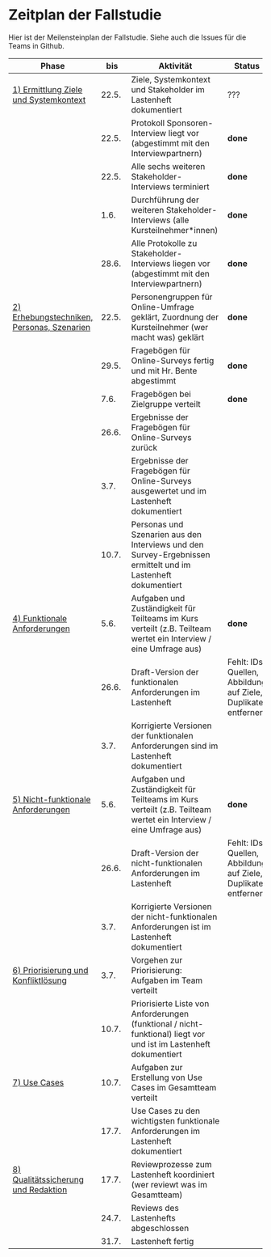 # Zeitplan der Fallstudie

Hier ist der Meilensteinplan der Fallstudie. Siehe auch die Issues für die Teams in Github.

| Phase | bis | Aktivität | Status 
| --- | --- | --- | --- |
| [1) Ermittlung Ziele und Systemkontext](https://www.archi-lab.io/display/public/1%29+Ermittlung+Ziele+und+Systemkontext) | 22.5. | Ziele, Systemkontext und Stakeholder im Lastenheft dokumentiert | ??? | 
|  | 22.5. | Protokoll Sponsoren-Interview liegt vor (abgestimmt mit den Interviewpartnern) | **done**
|  | 22.5. | Alle sechs weiteren Stakeholder-Interviews terminiert | **done**
|  | 1.6. | Durchführung der weiteren Stakeholder-Interviews (alle Kursteilnehmer*innen) | **done**
|  | 28.6. | Alle Protokolle zu Stakeholder-Interviews liegen vor (abgestimmt mit den Interviewpartnern) | **done**
| [2) Erhebungstechniken, Personas, Szenarien](https://www.archi-lab.io/display/public/2%29+Erhebungstechniken%2C+Personas%2C+Szenarien) | 22.5. | Personengruppen für Online-Umfrage geklärt, Zuordnung der Kursteilnehmer (wer macht was) geklärt | **done**
|  | 29.5. | Fragebögen für Online-Surveys fertig und mit Hr. Bente abgestimmt | **done**
|  | 7.6. |	Fragebögen bei Zielgruppe verteilt | **done**
|  | 26.6. | Ergebnisse der Fragebögen für Online-Surveys zurück | 
|  | 3.7. |	Ergebnisse der Fragebögen für Online-Surveys ausgewertet und im Lastenheft dokumentiert |
|  | 10.7. | Personas und Szenarien aus den Interviews und den Survey-Ergebnissen ermittelt und im Lastenheft dokumentiert
| [4) Funktionale Anforderungen](https://www.archi-lab.io/display/public/4%29+Funktionale+Anforderungen) | 5.6. | Aufgaben und Zuständigkeit für Teilteams im Kurs verteilt (z.B. Teilteam wertet ein Interview / eine Umfrage aus) | **done**
|  | 26.6. | Draft-Version der funktionalen Anforderungen im Lastenheft | Fehlt: IDs, Quellen, Abbildung auf Ziele, Duplikate entfernen
|  | 3.7. | Korrigierte Versionen der funktionalen Anforderungen sind im Lastenheft dokumentiert
| [5) Nicht-funktionale Anforderungen](https://www.archi-lab.io/display/public/5%29+Nicht-funktionale+Anforderungen) | 5.6. | Aufgaben und Zuständigkeit für Teilteams im Kurs verteilt (z.B. Teilteam wertet ein Interview / eine Umfrage aus) | **done**
|  | 26.6. | Draft-Version der nicht-funktionalen Anforderungen im Lastenheft | Fehlt: IDs, Quellen, Abbildung auf Ziele, Duplikate entfernen 
| | 3.7. | Korrigierte Versionen der nicht-funktionalen Anforderungen ist im Lastenheft dokumentiert 
| [6) Priorisierung und Konfliktlösung](https://www.archi-lab.io/pages/viewpage.action?pageId=30867578) | 3.7. | Vorgehen zur Priorisierung: Aufgaben im Team verteilt
|  | 10.7. | Priorisierte Liste von Anforderungen (funktional / nicht-funktional) liegt vor und ist im Lastenheft dokumentiert
| [7) Use Cases](https://www.archi-lab.io/display/public/7%29+Use+Cases) | 10.7. | Aufgaben zur Erstellung von Use Cases im Gesamtteam verteilt
|  | 17.7. | Use Cases zu den wichtigsten funktionale Anforderungen im Lastenheft dokumentiert
| [8) Qualitätssicherung und Redaktion](https://www.archi-lab.io/pages/viewpage.action?pageId=30867582) | 17.7. | Reviewprozesse zum Lastenheft koordiniert (wer reviewt was im Gesamtteam) 
|  | 24.7. | Reviews des Lastenhefts abgeschlossen
|  | 31.7. | Lastenheft fertig
